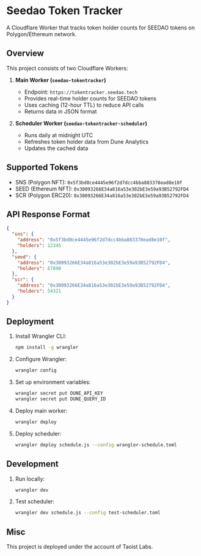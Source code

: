 # Seedao Token Tracker

A Cloudflare Worker that tracks token holder counts for SEEDAO tokens on Polygon/Ethereum network.

## Overview

This project consists of two Cloudflare Workers:

1. **Main Worker (`seedao-tokentracker`)**
   - Endpoint: `https://tokentracker.seedao.tech`
   - Provides real-time holder counts for SEEDAO tokens
   - Uses caching (12-hour TTL) to reduce API calls
   - Returns data in JSON format

2. **Scheduler Worker (`seedao-tokentracker-scheduler`)**
   - Runs daily at midnight UTC
   - Refreshes token holder data from Dune Analytics
   - Updates the cached data

## Supported Tokens

- SNS (Polygon NFT): `0x5f3bd0ce4445e96f2d7dcc4bba883378ead8e10f`
- SEED (Ethereum NFT): `0x30093266E34a816a53e302bE3e59a93B52792FD4`
- SCR (Polygon ERC20): `0x30093266E34a816a53e302bE3e59a93B52792FD4`

## API Response Format

```json
{
  "sns": {
    "address": "0x5f3bd0ce4445e96f2d7dcc4bba883378ead8e10f",
    "holders": 12345
  },
  "seed": {
    "address": "0x30093266E34a816a53e302bE3e59a93B52792FD4",
    "holders": 67890
  },
  "scr": {
    "address": "0x30093266E34a816a53e302bE3e59a93B52792FD4",
    "holders": 54321
  }
}
```

## Deployment

1. Install Wrangler CLI:
   ```bash
   npm install -g wrangler
   ```

2. Configure Wrangler:
   ```bash
   wrangler config
   ```

3. Set up environment variables:
   ```bash
   wrangler secret put DUNE_API_KEY
   wrangler secret put DUNE_QUERY_ID
   ```

4. Deploy main worker:
   ```bash
   wrangler deploy
   ```

5. Deploy scheduler:
   ```bash
   wrangler deploy schedule.js --config wrangler-schedule.toml
   ```

## Development

1. Run locally:
   ```bash
   wrangler dev
   ```

2. Test scheduler:
   ```bash
   wrangler dev schedule.js --config test-scheduler.toml
   ```



## Misc

This project is deployed under the account of Taoist Labs.